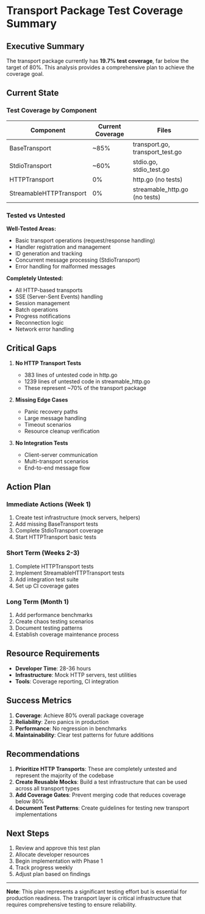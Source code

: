 # Transport Package Test Coverage Summary

## Executive Summary

The transport package currently has **19.7% test coverage**, far below the target of 80%. This analysis provides a comprehensive plan to achieve the coverage goal.

## Current State

### Test Coverage by Component

| Component | Current Coverage | Files |
|-----------|-----------------|-------|
| BaseTransport | ~85% | transport.go, transport_test.go |
| StdioTransport | ~60% | stdio.go, stdio_test.go |
| HTTPTransport | 0% | http.go (no tests) |
| StreamableHTTPTransport | 0% | streamable_http.go (no tests) |

### Tested vs Untested

**Well-Tested Areas:**
- Basic transport operations (request/response handling)
- Handler registration and management
- ID generation and tracking
- Concurrent message processing (StdioTransport)
- Error handling for malformed messages

**Completely Untested:**
- All HTTP-based transports
- SSE (Server-Sent Events) handling
- Session management
- Batch operations
- Progress notifications
- Reconnection logic
- Network error handling

## Critical Gaps

1. **No HTTP Transport Tests**
   - 383 lines of untested code in http.go
   - 1239 lines of untested code in streamable_http.go
   - These represent ~70% of the transport package

2. **Missing Edge Cases**
   - Panic recovery paths
   - Large message handling
   - Timeout scenarios
   - Resource cleanup verification

3. **No Integration Tests**
   - Client-server communication
   - Multi-transport scenarios
   - End-to-end message flow

## Action Plan

### Immediate Actions (Week 1)
1. Create test infrastructure (mock servers, helpers)
2. Add missing BaseTransport tests
3. Complete StdioTransport coverage
4. Start HTTPTransport basic tests

### Short Term (Weeks 2-3)
1. Complete HTTPTransport tests
2. Implement StreamableHTTPTransport tests
3. Add integration test suite
4. Set up CI coverage gates

### Long Term (Month 1)
1. Add performance benchmarks
2. Create chaos testing scenarios
3. Document testing patterns
4. Establish coverage maintenance process

## Resource Requirements

- **Developer Time**: 28-36 hours
- **Infrastructure**: Mock HTTP servers, test utilities
- **Tools**: Coverage reporting, CI integration

## Success Metrics

1. **Coverage**: Achieve 80% overall package coverage
2. **Reliability**: Zero panics in production
3. **Performance**: No regression in benchmarks
4. **Maintainability**: Clear test patterns for future additions

## Recommendations

1. **Prioritize HTTP Transports**: These are completely untested and represent the majority of the codebase
2. **Create Reusable Mocks**: Build a test infrastructure that can be used across all transport types
3. **Add Coverage Gates**: Prevent merging code that reduces coverage below 80%
4. **Document Test Patterns**: Create guidelines for testing new transport implementations

## Next Steps

1. Review and approve this test plan
2. Allocate developer resources
3. Begin implementation with Phase 1
4. Track progress weekly
5. Adjust plan based on findings

---

**Note**: This plan represents a significant testing effort but is essential for production readiness. The transport layer is critical infrastructure that requires comprehensive testing to ensure reliability.
